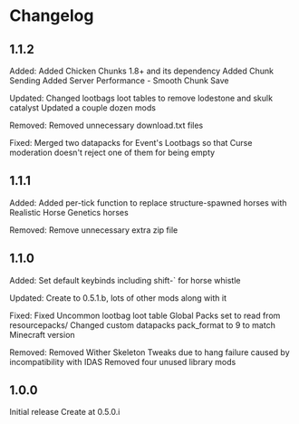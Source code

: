 # Changelog

## 1.1.2
Added:
Added Chicken Chunks 1.8+ and its dependency
Added Chunk Sending
Added Server Performance - Smooth Chunk Save

Updated:
Changed lootbags loot tables to remove lodestone and skulk catalyst
Updated a couple dozen mods

Removed:
Removed unnecessary download.txt files

Fixed:
Merged two datapacks for Event's Lootbags so that Curse moderation doesn't reject one of them for being empty


## 1.1.1
Added:
Added per-tick function to replace structure-spawned horses with Realistic Horse Genetics horses

Removed:
Remove unnecessary extra zip file


## 1.1.0
Added:
Set default keybinds including shift-` for horse whistle

Updated:
Create to 0.5.1.b, lots of other mods along with it

Fixed:
Fixed Uncommon lootbag loot table
Global Packs set to read from resourcepacks/
Changed custom datapacks pack_format to 9 to match Minecraft version

Removed:
Removed Wither Skeleton Tweaks due to hang failure caused by incompatibility with IDAS
Removed four unused library mods

## 1.0.0
Initial release
Create at 0.5.0.i
